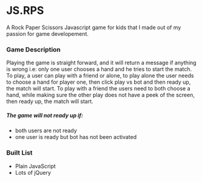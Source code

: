 # JS.RPS
A Rock Paper Scissors Javascript game for kids that I made out of my passion for game developement. 

### Game Description 

Playing the game is straight forward, and it will return a message if anything is wrong i.e: only one user chooses a hand and he tries to start the match.
To play, a user can play with a friend or alone, to play alone the user needs to choose a hand for player one, then click play vs bot and then ready up, the match will start.
To play with a friend the users need to both choose a hand, while making sure the other play does not have a peek of the screen, then ready up, the match will start.

##### The game will not ready up if: 
* both users are not ready
* one user is ready but bot has not been activated


### Built List
* Plain JavaScript
* Lots of jQuery



